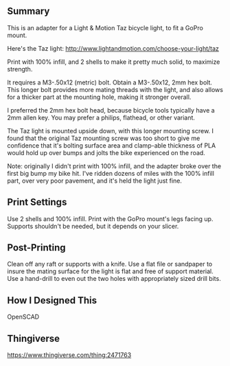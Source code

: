 ## Summary

This is an adapter for a Light & Motion Taz bicycle light, to fit a GoPro mount.

Here's the Taz light:
http://www.lightandmotion.com/choose-your-light/taz

Print with 100% infill, and 2 shells to make it pretty much solid, to maximize strength.

It requires a M3-.50x12 (metric) bolt. Obtain a M3-.50x12, 2mm hex bolt. This longer bolt provides more mating threads with the light, and also allows for a thicker part at the mounting hole, making it stronger overall.

I preferred the 2mm hex bolt head, because bicycle tools typically have a 2mm allen key. You may prefer a philips, flathead, or other variant.

The Taz light is mounted upside down, with this longer mounting screw. I found that the original Taz mounting screw was too short to give me confidence that it's bolting surface area and clamp-able thickness of PLA would hold up over bumps and jolts the bike experienced on the road.

Note: originally I didn't print with 100% infill, and the adapter broke over the first big bump my bike hit. I've ridden dozens of miles with the 100% infill part, over very poor pavement, and it's held the light just fine.

## Print Settings

Use 2 shells and 100% infill. Print with the GoPro mount's legs facing up. Supports shouldn't be needed, but it depends on your slicer.

## Post-Printing

Clean off any raft or supports with a knife. Use a flat file or sandpaper to insure the mating surface for the light is flat and free of support material. Use a hand-drill to even out the two holes with appropriately sized drill bits.

## How I Designed This

OpenSCAD

## Thingiverse

https://www.thingiverse.com/thing:2471763
